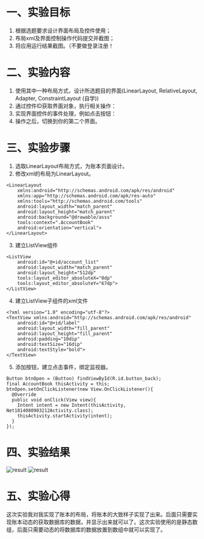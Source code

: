 # 一、实验目标

1. 根据选题要求设计界面布局及控件使用；
2. 布局xml及界面控制操作代码提交并截图；
3. 将应用运行结果截图。（不要做登录注册！

# 二、实验内容

1. 使用其中一种布局方式，设计所选题目的界面(LinearLayout, RelativeLayout, Adapter, ConstraintLayout (自学))
2. 通过控件ID获取界面对象，执行相关操作：
3. 实现界面控件的事件处理，例如点击按钮：
4. 操作之后，切换到你的第二个界面。

# 三、实验步骤

1. 选取LinearLayout布局方式，为账本页面设计。
2. 修改xml的布局为LinearLayout。
```
<LinearLayout
    xmlns:android="http://schemas.android.com/apk/res/android"
    xmlns:app="http://schemas.android.com/apk/res-auto"
    xmlns:tools="http://schemas.android.com/tools"
    android:layout_width="match_parent"
    android:layout_height="match_parent"
    android:background="@drawable/asss"
    tools:context=".AccountBook"
    android:orientation="vertical">
</LinearLayout>
```
3. 建立ListView组件
```
<ListView
    android:id="@+id/account_list"
    android:layout_width="match_parent"
    android:layout_height="512dp"
    tools:layout_editor_absoluteX="0dp"
    tools:layout_editor_absoluteY="67dp">
</ListView>
```
4. 建立ListView子组件的xml文件
```
<?xml version="1.0" encoding="utf-8"?>
<TextView xmlns:android="http://schemas.android.com/apk/res/android"
    android:id="@+id/label"
    android:layout_width="fill_parent"
    android:layout_height="fill_parent"
    android:padding="10dip"
    android:textSize="16dip"
    android:textStyle="bold">
</TextView>
```
5. 添加按钮，建立点击事件，绑定监视器。
```
Button btnOpen = (Button) findViewById(R.id.button_back);
final AccountBook thisActivity = this;
btnOpen.setOnClickListener(new View.OnClickListener(){
  @Override
  public void onClick(View view){
    Intent intent = new Intent(thisActivity, Net1814080903212Activity.class);
    thisActivity.startActivity(intent);
  }
});
```
# 四、实验结果

![result](https://raw.githubusercontent.com/Unknowuse/android-labs-2020/master/students/net1814080903212/lab4result1.png)
![result](https://raw.githubusercontent.com/Unknowuse/android-labs-2020/master/students/net1814080903212/lab4result2.png)

# 五、实验心得

这次实验我对我实现了账本的布局，将账本的大致样子实现了出来。后面只需要实现账本动态的获取数据库的数据，并显示出来就可以了。这次实验使用的是静态数组，后面只需要动态的将数据库的数据放置到数组中就可以实现了。
